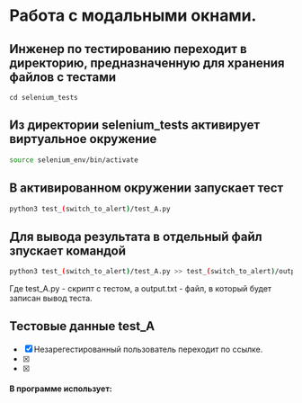 # Работа с модальными окнами.

## Инженер по тестированию переходит в директорию, предназначенную для хранения файлов с тестами
```
cd selenium_tests
```
## Из директории selenium_tests активирует виртуальное окружение
```sh
source selenium_env/bin/activate
```
## В активированном окружении запускает тест 
```sh
python3 test_(switch_to_alert)/test_A.py
```
## Для вывода результата в отдельный файл зпускает командой 
```sh
python3 test_(switch_to_alert)/test_A.py >> test_(switch_to_alert)/output.txt
```
Где test_A.py -  скрипт с тестом, а output.txt - файл, в который будет записан вывод теста.

## Тестовые данные test_A
- [x] Незарегестированный пользователь переходит по ссылке.
- [x] 
- [x]
#### В программе использует: 
